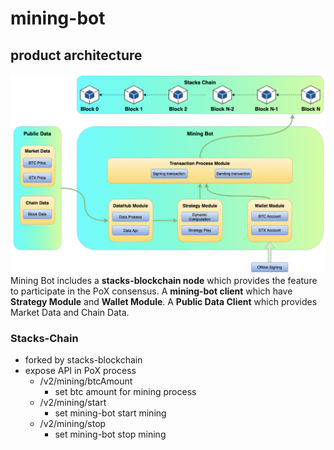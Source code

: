 # mining-bot


## product architecture
![](./a.png)
Mining Bot includes a **stacks-blockchain node** which provides the feature to participate in the PoX consensus. A **mining-bot client** which have **Strategy Module** and **Wallet Module**. A **Public Data Client** which provides Market Data and Chain Data.

### Stacks-Chain
- forked by stacks-blockchain
- expose API in PoX process
    - /v2/mining/btcAmount
        - set btc amount for mining process
    - /v2/mining/start
        - set mining-bot start mining
    - /v2/mining/stop
        - set mining-bot stop mining

### 